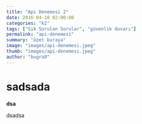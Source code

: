 ```yaml
---
title: "Api Denemesi 2"
date: 2016-04-18 02:00:00
categories: "k2"
tags: ["Sık Sorulan Sorular", "güvenlik duvarı"]
permalink: "api-denemesi"
summary: "özet buraya"
image: "images/api-denemesi.jpeg"
thumb: "images/api-denemesi.jpeg"
author: "bugra9"
---
```

# sadsada

**dsa**

dsadsa
